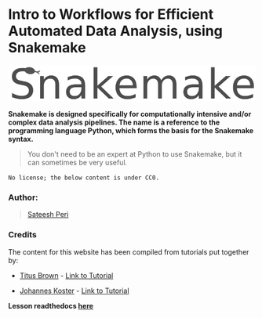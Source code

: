 Intro to Workflows for Efficient Automated Data Analysis, using Snakemake
===
![logo](/img/smake_logo.png)

**Snakemake is designed specifically for computationally intensive and/or complex data analysis pipelines. The name is a reference to the programming language Python, which forms the basis for the Snakemake syntax.**
>  You don't need to be an expert at Python to use Snakemake, but it can sometimes be very useful.

```
No license; the below content is under CC0.
```
### Author:
> [Sateesh Peri](https://twitter.com/perisateesh)

### Credits
The content for this website has been compiled from tutorials put together by:
+ [Titus Brown](https://twitter.com/ctitusbrown) - [Link to Tutorial](https://github.com/ctb/2019-snakemake-ucdavis)

+ [Johannes Koster](https://twitter.com/johanneskoester) - [Link to Tutorial](https://snakemake.readthedocs.io/en/stable/tutorial/tutorial.html)

**Lesson readthedocs [here](http://snakemake2019.readthedocs.io/)**